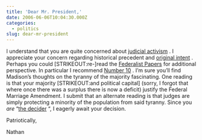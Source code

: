 ```yaml
---
title: 'Dear Mr. President,'
date: 2006-06-06T10:04:30.000Z
categories:
  - politics
slug: dear-mr-president
---
```

I understand that you are quite concerned about [judicial activism][1] . I appreciate your concern regarding historical precedent and [original intent][2] . Perhaps you could [STRIKEOUT:re-]read the [Federalist Papers][3]  for additional perspective. In particular I recommend [Number 10][4] . I’m sure you’ll find Madison’s thoughts on the tyranny of the majority fascinating. One reading is that your majority [STRIKEOUT:and political capital] (sorry, I forgot that where once there was a surplus there is now a deficit) justify the Federal Marriage Amendment. I submit that an alternate reading is that judges are simply protecting a minority of the population from said tyranny. Since you _are_ “[the decider][5] “, I eagerly await your decision.

Patriotically,

Nathan



 [1]: http://en.wikipedia.org/wiki/Judicial_activism
 [2]: http://en.wikipedia.org/wiki/Original_intent
 [3]: http://en.wikipedia.org/wiki/Federalist_Papers
 [4]: http://en.wikipedia.org/wiki/Federalist_No._10
 [5]: http://www.cnn.com/2006/POLITICS/04/18/rumsfeld/
